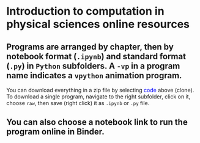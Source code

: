 # Introduction to computation in physical sciences online resources
## Programs are arranged by chapter, then by notebook format (`.ipynb`) and standard format (`.py`) in `Python` subfolders. A `-vp` in a program name indicates a `vpython` animation program.
 You can download everything in a zip file by selecting <span style="color:blue">code</span> above (clone). To download a single program, navigate to the right subfolder, click on it, choose `raw`, then save (right click) it as  `.ipynb` or `.py` file.
## You can also choose a notebook link to run the program online in Binder. 
